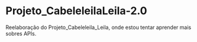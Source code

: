 # Projeto_CabeleleilaLeila-2.0
Reelaboração do Projeto_Cabeleleila_Leila, onde estou tentar aprender mais sobres APIs.

